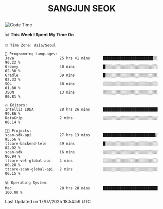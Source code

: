 <h1>
 <p align="center">
   SANGJUN SEOK
 </p>
</h1>

<!--START_SECTION:waka-->
![Code Time](http://img.shields.io/badge/Code%20Time-4%2C509%20hrs%202%20mins-blue)

📊 **This Week I Spent My Time On** 

```text
🕑︎ Time Zone: Asia/Seoul

💬 Programming Languages: 
Java                     25 hrs 41 mins      ███████████████████████░░   90.22 % 
Groovy                   40 mins             █░░░░░░░░░░░░░░░░░░░░░░░░   02.38 % 
Gradle                   39 mins             █░░░░░░░░░░░░░░░░░░░░░░░░   02.33 % 
SQL                      30 mins             ░░░░░░░░░░░░░░░░░░░░░░░░░   01.80 % 
JSON                     13 mins             ░░░░░░░░░░░░░░░░░░░░░░░░░   00.81 % 

🔥 Editors: 
IntelliJ IDEA            28 hrs 26 mins      █████████████████████████   99.86 % 
DataGrip                 2 mins              ░░░░░░░░░░░░░░░░░░░░░░░░░   00.14 % 

🐱‍💻 Projects: 
scan-sdk-api             27 hrs 13 mins      ████████████████████████░   95.56 % 
ttcare-backend-tele      49 mins             █░░░░░░░░░░░░░░░░░░░░░░░░   02.92 % 
scan-sdk                 16 mins             ░░░░░░░░░░░░░░░░░░░░░░░░░   00.94 % 
ttcare-vet-global-api    4 mins              ░░░░░░░░░░░░░░░░░░░░░░░░░   00.28 % 
ttcare-scan-global-api   2 mins              ░░░░░░░░░░░░░░░░░░░░░░░░░   00.15 % 

💻 Operating System: 
Mac                      28 hrs 28 mins      █████████████████████████   100.00 % 
```


 Last Updated on 17/07/2025 18:54:59 UTC
<!--END_SECTION:waka-->
